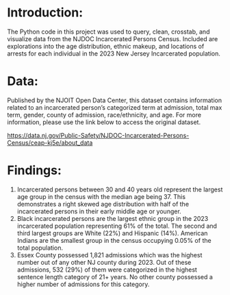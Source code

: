 # Introduction:

The Python code in this project was used to query, clean, crosstab, and visualize data from the NJDOC Incarcerated Persons Census. Included are explorations into the age distribution, ethnic makeup, and locations of arrests for each individual in the 2023 New Jersey Incarcerated population.

# Data:

Published by the NJOIT Open Data Center, this dataset contains information related to an incarcerated person’s categorized term at admission, total max term, gender, county of admission, race/ethnicity, and age. For more information, please use the link below to access the original dataset. 

https://data.nj.gov/Public-Safety/NJDOC-Incarcerated-Persons-Census/ceap-kj5e/about_data 

# Findings:

1.	Incarcerated persons between 30 and 40 years old represent the largest age group in the census with the median age being 37. This demonstrates a right skewed age distribution with      half of the incarcerated persons in their early middle age or younger.
2.	Black incarcerated persons are the largest ethnic group in the 2023 incarcerated population representing 61% of the total. The second and third largest groups are White (22%) and       Hispanic (14%). American Indians are the smallest group in the census occupying 0.05% of the total population. 
3.	Essex County possessed 1,821 admissions which was the highest number out of any other NJ county during 2023. Out of these admissions, 532 (29%) of them were categorized in the          highest sentence length category of 21+ years. No other county possessed a higher number of admissions for this category. 

